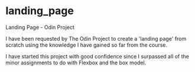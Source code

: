 # landing_page

Landing Page - Odin Project

I have been requested by The Odin Project to
create a 'landing page' from scratch using the
knowledge I have gained so far from the course.

I have started this project with good confidence
since I surpassed all of the minor assignments 
to do with Flexbox and the box model.